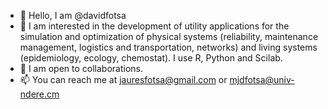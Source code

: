 - 👋 Hello, I am @davidfotsa
- 👀 I am interested in the development of utility applications for the simulation and optimization of physical systems (reliability, maintenance management, logistics and transportation, networks) and living systems (epidemiology, ecology, chemostat). I use R, Python and Scilab.
- 💞️ I am open to collaborations.
- 📫 You can reach me at jauresfotsa@gmail.com or mjdfotsa@univ-ndere.cm
<!---
davidfotsa/davidfotsa is a ✨ special ✨ repository because its `README.md` (this file) appears on your GitHub profile.
You can click the Preview link to take a look at your changes.
--->
